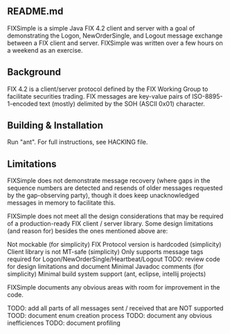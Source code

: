 README.md
---------

FIXSimple is a simple Java FIX 4.2 client and server with a goal of
demonstrating the Logon, NewOrderSingle, and Logout message exchange
between a FIX client and server.  FIXSimple was written over a few
hours on a weekend as an exercise.


Background
----------

FIX 4.2 is a client/server protocol defined by the FIX Working Group
to facilitate securities trading.  FIX messages are key-value pairs of
ISO-8895-1-encoded text (mostly) delimited by the SOH (ASCII 0x01)
character.


Building & Installation
--------

Run "ant".  For full instructions, see HACKING file.


Limitations
-----------

FIXSimple does not demonstrate message recovery (where gaps in the
sequence numbers are detected and resends of older messages requested
by the gap-observing party), though it does keep unacknowledged
messages in memory to facilitate this.

FIXSimple does not meet all the design considerations that may be
required of a production-ready FIX client / server library.  Some
design limitations (and reason for) besides the ones mentioned above
are:

Not mockable (for simplicity)
FIX Protocol version is hardcoded (simplicity)
Client library is not MT-safe (simplicity)
Only supports message tags required for Logon/NewOrderSingle/Heartbeat/Logout
TODO: review code for design limitations and document
Minimal Javadoc comments (for simplicity)
Minimal build system support (ant, eclipse, intellij projects)

FIXSimple documents any obvious areas with room for improvement in the code.


TODO: add all parts of all messages sent / received that are NOT supported
TOOD: document enum creation process
TODO: document any obvious inefficiences
TODO: document profiling
